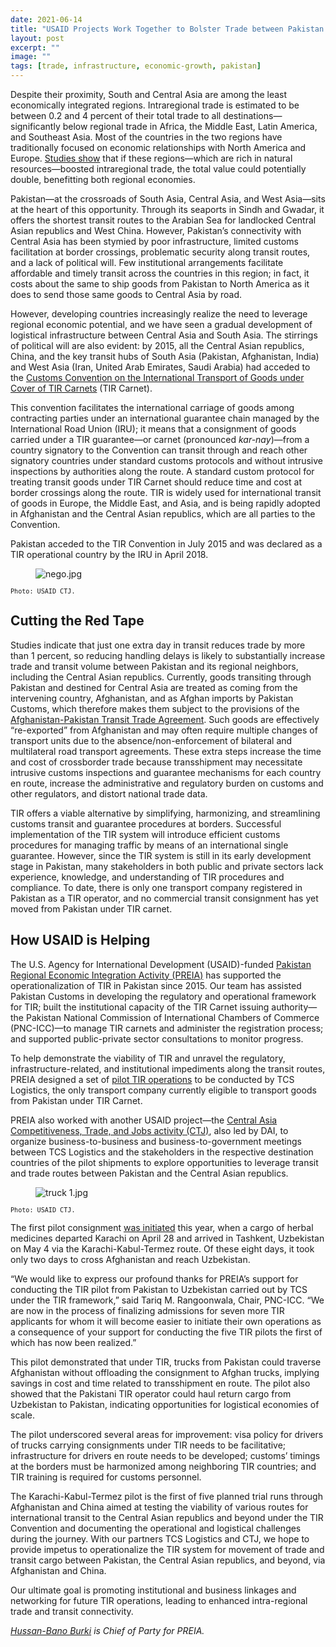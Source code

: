 ```yaml
---
date: 2021-06-14
title: "USAID Projects Work Together to Bolster Trade between Pakistan and Central Asia"
layout: post
excerpt: ""
image: ""
tags: [trade, infrastructure, economic-growth, pakistan]
---
```

<p>Despite their proximity, South and Central Asia are among the least economically integrated regions. Intraregional trade is estimated to be between 0.2 and 4 percent of their total trade to all destinations—significantly below regional trade in Africa, the Middle East, Latin America, and Southeast Asia. Most of the countries in the two regions have traditionally focused on economic relationships with North America and Europe. <a href="https://mpra.ub.uni-muenchen.de/66436/">Studies show</a> that if these regions—which are rich in natural resources—boosted intraregional trade, the total value could potentially double, benefitting both regional economies.</p><p>Pakistan—at the crossroads of South Asia, Central Asia, and West Asia—sits at the heart of this opportunity. Through its seaports in Sindh and Gwadar, it offers the shortest transit routes to the Arabian Sea for landlocked Central Asian republics and West China. However, Pakistan’s connectivity with Central Asia has been stymied by poor infrastructure, limited customs facilitation at border crossings, problematic security along transit routes, and a lack of political will. Few institutional arrangements facilitate affordable and timely transit across the countries in this region; in fact, it costs about the same to ship goods from Pakistan to North America as it does to send those same goods to Central Asia by road.</p><p>However, developing countries increasingly realize the need to leverage regional economic potential, and we have seen a gradual development of logistical infrastructure between Central Asia and South Asia. The stirrings of political will are also evident: by 2015, all the Central Asian republics, China, and the key transit hubs of South Asia (Pakistan, Afghanistan, India) and West Asia (Iran, United Arab Emirates, Saudi Arabia) had acceded to the <a href="https://treaties.un.org/Pages/ViewDetails.aspx?src=TREATY&amp;mtdsg_no=XI-A-16&amp;chapter=11&amp;clang=_en">Customs Convention on the International Transport of Goods under Cover of TIR Carnets</a> (TIR Carnet).</p><p>This convention facilitates the international carriage of goods among contracting parties under an international guarantee chain managed by the International Road Union (IRU); it means that a consignment of goods carried under a TIR guarantee—or carnet (pronounced <em>kar-nay</em>)—from a country signatory to the Convention can transit through and reach other signatory countries under standard customs protocols and without intrusive inspections by authorities along the route. A standard custom protocol for treating transit goods under TIR Carnet should reduce time and cost at border crossings along the route. TIR is widely used for international transit of goods in Europe, the Middle East, and Asia, and is being rapidly adopted in Afghanistan and the Central Asian republics, which are all parties to the Convention.</p><p>Pakistan acceded to the TIR Convention in July 2015 and was declared as a TIR operational country by the IRU in April 2018.</p><figure class="kg-card kg-image-card"><img src="https://pubs.ghost.io/uploads/nego.jpg" class="kg-image" alt="nego.jpg" loading="lazy"></figure><p><code><code>Photo: USAID CTJ.</code></code></p><h2 id="cutting-the-red-tape">Cutting the Red Tape</h2><p>Studies indicate that just one extra day in transit reduces trade by more than 1 percent, so reducing handling delays is likely to substantially increase trade and transit volume between Pakistan and its regional neighbors, including the Central Asian republics. Currently, goods transiting through Pakistan and destined for Central Asia are treated as coming from the intervening country, Afghanistan, and as Afghan imports by Pakistan Customs, which therefore makes them subject to the provisions of the <a href="https://en.wikipedia.org/wiki/Afghanistan%E2%80%93Pakistan_Transit_Trade_Agreement">Afghanistan-Pakistan Transit Trade Agreement</a>. Such goods are effectively “re-exported” from Afghanistan and may often require multiple changes of transport units due to the absence/non-enforcement of bilateral and multilateral road transport agreements. These extra steps increase the time and cost of crossborder trade because transshipment may necessitate intrusive customs inspections and guarantee mechanisms for each country en route, increase the administrative and regulatory burden on customs and other regulators, and distort national trade data.</p><p>TIR offers a viable alternative by simplifying, harmonizing, and streamlining customs transit and guarantee procedures at borders. Successful implementation of the TIR system will introduce efficient customs procedures for managing traffic by means of an international single guarantee. However, since the TIR system is still in its early development stage in Pakistan, many stakeholders in both public and private sectors lack experience, knowledge, and understanding of TIR procedures and compliance. To date, there is only one transport company registered in Pakistan as a TIR operator, and no commercial transit consignment has yet moved from Pakistan under TIR carnet.</p><h2 id="how-usaid-is-helping">How USAID is Helping</h2><p>The U.S. Agency for International Development (USAID)-funded <a href="https://www.dai.com/our-work/projects/pakistan-regional-economic-integration-activity-preia">Pakistan Regional Economic Integration Activity (PREIA)</a> has supported the operationalization of TIR in Pakistan since 2015. Our team has assisted Pakistan Customs in developing the regulatory and operational framework for TIR; built the institutional capacity of the TIR Carnet issuing authority—the Pakistan National Commission of International Chambers of Commerce (PNC-ICC)—to manage TIR carnets and administer the registration process; and supported public-private sector consultations to monitor progress.</p><p>To help demonstrate the viability of TIR and unravel the regulatory, infrastructure-related, and institutional impediments along the transit routes, PREIA designed a set of <a href="https://uz.usembassy.gov/usaid-facilitates-trade-between-pakistan-and-central-asia/">pilot TIR operations</a> to be conducted by TCS Logistics, the only transport company currently eligible to transport goods from Pakistan under TIR Carnet.</p><p>PREIA also worked with another USAID project—the <a href="https://www.dai.com/our-work/projects/central-asia-competitiveness-trade-and-jobs-activity-ctj">Central Asia Competitiveness, Trade, and Jobs activity (CTJ)</a>, also led by DAI, to organize business-to-business and business-to-government meetings between TCS Logistics and the stakeholders in the respective destination countries of the pilot shipments to explore opportunities to leverage transit and trade routes between Pakistan and the Central Asian republics.</p><figure class="kg-card kg-image-card"><img src="https://pubs.ghost.io/uploads/truck%201.jpg" class="kg-image" alt="truck 1.jpg" loading="lazy"></figure><p><code><code>Photo: USAID CTJ.</code></code></p><p>The first pilot consignment <a href="https://uz.usembassy.gov/usaid-facilitates-trade-between-pakistan-and-central-asia/">was initiated</a> this year, when a cargo of herbal medicines departed Karachi on April 28 and arrived in Tashkent, Uzbekistan on May 4 via the Karachi-Kabul-Termez route. Of these eight days, it took only two days to cross Afghanistan and reach Uzbekistan.</p><p>“We would like to express our profound thanks for PREIA’s support for conducting the TIR pilot from Pakistan to Uzbekistan carried out by TCS under the TIR framework,” said Tariq M. Rangoonwala, Chair, PNC-ICC. “We are now in the process of finalizing admissions for seven more TIR applicants for whom it will become easier to initiate their own operations as a consequence of your support for conducting the five TIR pilots the first of which has now been realized.”</p><p>This pilot demonstrated that under TIR, trucks from Pakistan could traverse Afghanistan without offloading the consignment to Afghan trucks, implying savings in cost and time related to transshipment en route. The pilot also showed that the Pakistani TIR operator could haul return cargo from Uzbekistan to Pakistan, indicating opportunities for logistical economies of scale.</p><p>The pilot underscored several areas for improvement: visa policy for drivers of trucks carrying consignments under TIR needs to be facilitative; infrastructure for drivers en route needs to be developed; customs’ timings at the borders must be harmonized among neighboring TIR countries; and TIR training is required for customs personnel.</p><p>The Karachi-Kabul-Termez pilot is the first of five planned trial runs through Afghanistan and China aimed at testing the viability of various routes for international transit to the Central Asian republics and beyond under the TIR Convention and documenting the operational and logistical challenges during the journey. With our partners TCS Logistics and CTJ, we hope to provide impetus to operationalize the TIR system for movement of trade and transit cargo between Pakistan, the Central Asian republics, and beyond, via Afghanistan and China.</p><p>Our ultimate goal is promoting institutional and business linkages and networking for future TIR operations, leading to enhanced intra-regional trade and transit connectivity.</p><p><em><a href="https://www.linkedin.com/in/hussan-bano-4892bb1b/">Hussan-Bano Burki</a> is Chief of Party for PREIA.</em></p>
  